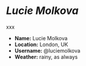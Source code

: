 # *Lucie Molkova*
xxx

* **Name:** Lucie Molkova
* **Location:** London, UK
* **Username:** @luciemolkova
* **Weather:** rainy, as always
